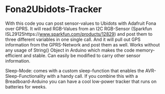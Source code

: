 Fona2Ubidots-Tracker
====================
With this code you can post sensor-values to Ubidots with Adafruit Fona over GPRS. It will read RGB-Values from an I2C RGB-Sensor 
(Sparkfun ISL29125https://www.sparkfun.com/products/12829) and post them to three different variables in one single call. And it will 
pull out GPS information from the GPRS-Network and post them as well.
Works without any usage of String() Object in Arduino which makes the code memory-efficient and stable.
Can easily be modified to carry other sensor information.

Sleep-Mode: comes with a custom sleep-function that enables the AVR-Sleep-Functionality with a handy call. If you combine this with a 
Breadboard-Arduino you can have a cool low-power tracker that runs on batteries for weeks.
